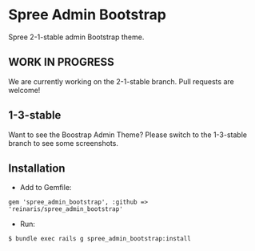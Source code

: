Spree Admin Bootstrap
=====================

Spree 2-1-stable admin Bootstrap theme.

WORK IN PROGRESS
-----------
We are currently working on the 2-1-stable branch. Pull requests are welcome!

1-3-stable
-----------
Want to see the Boostrap Admin Theme? Please switch to the 1-3-stable branch to see some screenshots.

Installation
-----------
- Add to Gemfile:
```
gem 'spree_admin_bootstrap', :github => 'reinaris/spree_admin_bootstrap'
```

- Run:
```
$ bundle exec rails g spree_admin_bootstrap:install
```

